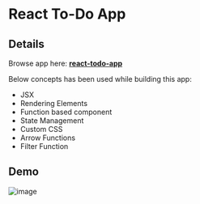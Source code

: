 # React To-Do App

## Details

Browse app here: **[react-todo-app](https://react-todo-app-nu-green.vercel.app/)**

Below concepts has been used while building this app:

- JSX
- Rendering Elements
- Function based component
- State Management
- Custom CSS
- Arrow Functions
- Filter Function

## Demo

![image](https://user-images.githubusercontent.com/14357087/223050876-08b9067b-3876-420e-a742-0c80dd6cf0e9.png)


